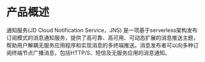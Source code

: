 # 产品概述
通知服务(JD Cloud Notification Service，JNS) 是一项基于serverless架构发布订阅模式的消息通知服务，提供了高可靠、高可用、可动态扩展的消息推送主题，帮助用户解耦无服务应用程序和实现消息的多终端推送。消息发布者可以向多种订阅终端节点广播消息，包括HTTP/S、短信及无服务应用的消息通知。
